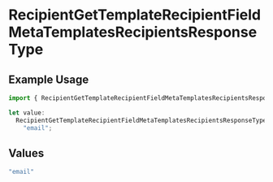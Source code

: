 # RecipientGetTemplateRecipientFieldMetaTemplatesRecipientsResponseType

## Example Usage

```typescript
import { RecipientGetTemplateRecipientFieldMetaTemplatesRecipientsResponseType } from "@documenso/sdk-typescript/models/operations";

let value:
  RecipientGetTemplateRecipientFieldMetaTemplatesRecipientsResponseType =
    "email";
```

## Values

```typescript
"email"
```